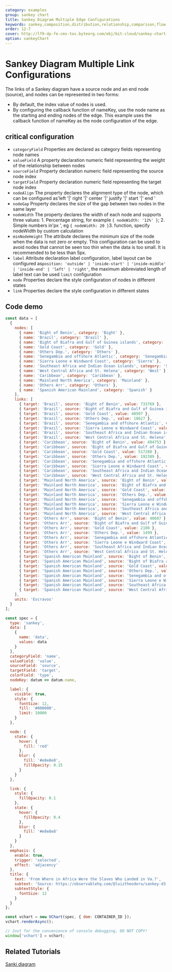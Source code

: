 ```yaml
---
category: examples
group: sankey chart
title: Sankey Diagram Multiple Edge Configurations
keywords: sankey,composition,distribution,relationship,comparison,flow
order: 12-7
cover: http://lf9-dp-fe-cms-tos.byteorg.com/obj/bit-cloud/sankey-chart-d3.jpeg
option: sankeyChart
---
```


# Sankey Diagram Multiple Link Configurations

The links of a Sankey diagram have a source node and an end node (source), and nodes can be represented in two forms:

- By default, the index value of nodes is used.
- By configuring the callback function of nameKey, use the node name as the starting and ending nodes of the edge.
  This example uses the callback function of nameKey as the node configuration of the edge.

## critical configuration

- `categoryField` Properties are declared as category fields representing node names
- `valueField` A property declaration numeric field representing the weight of the relationship between nodes
- `sourceField` Property declaration numeric field representing the source node index
- `targetField` Property declaration numeric field representing the target node index
- `nodeAlign` The property declares the alignment type of the node, which can be configured as'left '|' right '|' center '|' justify '|' start '|' end '
- `nodeGap` Property declares the size of the gap between two nodes in the same layer
- `nodeWidth` The property declares the width of each node and supports three values: 1. Percentage string, for example `{ nodeWidth: '12%' }`; 2. Simple numbers in'px ', eg `{ nodeWidth: 20 }`3. function, specify nodeWidth by custom calculation
- `minNodeHeight` The attribute declares the minimum size of the node when the data is not zero or empty. This configuration can be used to avoid nodes that cannot be seen too thin when the data is too small. It is recommended to be less than 5px.
- `label` Attribute declaration label configuration, label layout can be configured as`position: 'outside' | 'inside-start' | 'inside-middle' | 'inside-end' | 'left' | 'right'`, the maximum abbreviated length of label text can be used `limit` configuration
- `node` Properties declare the style configuration of nodes in different states
- `link` Properties declare the style configuration in different states

## Code demo

```javascript livedemo
const data = [
  {
    nodes: [
      { name: 'Bight of Benin', category: 'Bight' },
      { name: 'Brazil', category: 'Brazil' },
      { name: 'Bight of Biafra and Gulf of Guinea islands', category: 'Bight' },
      { name: 'Gold Coast', category: 'Gold' },
      { name: 'Others Dep.', category: 'Others' },
      { name: 'Senegambia and offshore Atlantic', category: 'Senegambia' },
      { name: 'Sierra Leone e Windward Coast', category: 'Sierra' },
      { name: 'Southeast Africa and Indian Ocean islands', category: 'Southeast' },
      { name: 'West Central Africa and St. Helena', category: 'West' },
      { name: 'Caribbean', category: 'Caribbean' },
      { name: 'Mainland North America', category: 'Mainland' },
      { name: 'Others Arr', category: 'Others' },
      { name: 'Spanish American Mainland', category: 'Spanish' }
    ],
    links: [
      { target: 'Brazil', source: 'Bight of Benin', value: 733769 },
      { target: 'Brazil', source: 'Bight of Biafra and Gulf of Guinea islands', value: 98256 },
      { target: 'Brazil', source: 'Gold Coast', value: 40507 },
      { target: 'Brazil', source: 'Others Dep.', value: 18627 },
      { target: 'Brazil', source: 'Senegambia and offshore Atlantic', value: 86001 },
      { target: 'Brazil', source: 'Sierra Leone e Windward Coast', value: 5409 },
      { target: 'Brazil', source: 'Southeast Africa and Indian Ocean islands', value: 232940 },
      { target: 'Brazil', source: 'West Central Africa and St. Helena', value: 1818611 },
      { target: 'Caribbean', source: 'Bight of Benin', value: 494753 },
      { target: 'Caribbean', source: 'Bight of Biafra and Gulf of Guinea islands', value: 678927 },
      { target: 'Caribbean', source: 'Gold Coast', value: 517280 },
      { target: 'Caribbean', source: 'Others Dep.', value: 192389 },
      { target: 'Caribbean', source: 'Senegambia and offshore Atlantic', value: 144125 },
      { target: 'Caribbean', source: 'Sierra Leone e Windward Coast', value: 284412 },
      { target: 'Caribbean', source: 'Southeast Africa and Indian Ocean islands', value: 57138 },
      { target: 'Caribbean', source: 'West Central Africa and St. Helena', value: 793963 },
      { target: 'Mainland North America', source: 'Bight of Benin', value: 7153 },
      { target: 'Mainland North America', source: 'Bight of Biafra and Gulf of Guinea islands', value: 39389 },
      { target: 'Mainland North America', source: 'Gold Coast', value: 26918 },
      { target: 'Mainland North America', source: 'Others Dep.', value: 12532 },
      { target: 'Mainland North America', source: 'Senegambia and offshore Atlantic', value: 49118 },
      { target: 'Mainland North America', source: 'Sierra Leone e Windward Coast', value: 40366 },
      { target: 'Mainland North America', source: 'Southeast Africa and Indian Ocean islands', value: 3958 },
      { target: 'Mainland North America', source: 'West Central Africa and St. Helena', value: 62966 },
      { target: 'Others Arr', source: 'Bight of Benin', value: 40607 },
      { target: 'Others Arr', source: 'Bight of Biafra and Gulf of Guinea islands', value: 34687 },
      { target: 'Others Arr', source: 'Gold Coast', value: 2108 },
      { target: 'Others Arr', source: 'Others Dep.', value: 1499 },
      { target: 'Others Arr', source: 'Senegambia and offshore Atlantic', value: 8435 },
      { target: 'Others Arr', source: 'Sierra Leone e Windward Coast', value: 12793 },
      { target: 'Others Arr', source: 'Southeast Africa and Indian Ocean islands', value: 9924 },
      { target: 'Others Arr', source: 'West Central Africa and St. Helena', value: 50046 },
      { target: 'Spanish American Mainland', source: 'Bight of Benin', value: 15822 },
      { target: 'Spanish American Mainland', source: 'Bight of Biafra and Gulf of Guinea islands', value: 13700 },
      { target: 'Spanish American Mainland', source: 'Gold Coast', value: 5030 },
      { target: 'Spanish American Mainland', source: 'Others Dep.', value: 5155 },
      { target: 'Spanish American Mainland', source: 'Senegambia and offshore Atlantic', value: 44889 },
      { target: 'Spanish American Mainland', source: 'Sierra Leone e Windward Coast', value: 326 },
      { target: 'Spanish American Mainland', source: 'Southeast Africa and Indian Ocean islands', value: 14327 },
      { target: 'Spanish American Mainland', source: 'West Central Africa and St. Helena', value: 131837 }
    ],
    units: 'Escravos'
  }
];

const spec = {
  type: 'sankey',
  data: [
    {
      name: 'data',
      values: data
    }
  ],
  categoryField: 'name',
  valueField: 'value',
  sourceField: 'source',
  targetField: 'target',
  colorField: 'type',
  nodeKey: datum => datum.name,

  label: {
    visible: true,
    style: {
      fontSize: 12,
      fill: '#000000',
      limit: 10000
    }
  },

  node: {
    state: {
      hover: {
        fill: 'red'
      },
      blur: {
        fill: '#e8e8e8',
        fillOpacity: 0.15
      }
    }
  },

  link: {
    style: {
      fillOpacity: 0.1
    },
    state: {
      hover: {
        fillOpacity: 0.4
      },
      blur: {
        fill: '#e8e8e8'
      }
    }
  },
  emphasis: {
    enable: true,
    trigger: 'selected',
    effect: 'adjacency'
  },
  title: {
    text: 'From Where in Africa Were the Slaves Who Landed in Va.?',
    subtext: 'Source: https://observablehq.com/@luiztheodoro/sankey-d3',
    subtextStyle: {
      fontSize: 12
    }
  }
};

const vchart = new VChart(spec, { dom: CONTAINER_ID });
vchart.renderAsync();

// Just for the convenience of console debugging, DO NOT COPY!
window['vchart'] = vchart;
```

## Related Tutorials

[Sanki diagram](link)
